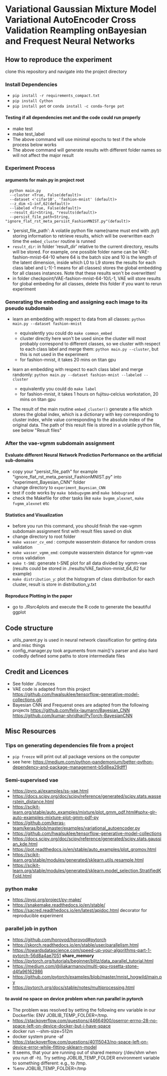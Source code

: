 # Variational Gaussian Mixture Model Variational AutoEncoder Cross Validation Reampling onBayesian and Frequest Neural Networks


## How to reproduce the experiment

clone this repository and navigate into the project directory

### Install Dependencies
- `pip install -r requirements_compact.txt`
- `pip install Cython`
- `pip install pot` or `conda install -c conda-forge pot`

#### Testing if all dependencies met and the code could run properly
- make test
- make test_label
- The above command will use minimal epochs to test if the whole process below works
- The above command will generate results with different folder names so will not affect the major
  result

### Experiment Process

#### arguments for main.py in project root
```
  python main.py
  --cluster <True, False(default)>
  --dataset <'cifar10', 'fashion-mnist' (default)>
  --z_dim <1-inf,62(default)>
  --labeled <True, False(default)>
  --result_dir<String, "results(default)>
  --persist_file_path<String, "ignore_flat_rst_meta_persist_FashionMNIST.py"(default)>
```
- 'persist_file_path': A volatile python file name(name must end with .py!) storing information to retrieve results, which will be overwritten each time the `embed_cluster` routine is runned
- `result_dir`: in folder 'result_dir' relative to the current directory, results will be stored.
For example, one possible folder name can be VAE-fashion-mnist-64-10 where 64 is the batch size and 10 is the length of the latent dimension, inside which L0 to L9 stores the results for each class label and L-1(-1 means for all classes) stores the global embedding for all classes instances. Note that these results won't be overwritten!
- in folder checkpoint/VAE-fashion-mnist-64-10/L-1, VAE will store results for global embeding for all classes, delete this folder if you want to rerun experiment



### Generating the embeding and assigning each image to its pseudo subdomain
- learn an embedding with respect to data from all classes: `python main.py --dataset fashion-mnist`
    - equivalently you could do `make common_embed`
    - cluster directly here won't be used since the cluster will most probably correspond to different classes, so we cluster with respect to each class label and merge them: `python main.py --cluster`, but this is not used in the experiment
    - for fashion-mnist, it takes 20 mins on titan gpu

- learn an embedding with respect to each class label and merge randomly: `python main.py --dataset fashion-mnist --labeled --cluster`
    - equivalently you could do `make label` 
    - for fashion-mnist, it takes 1 hours on fujitsu-celcius workstation, 20 mins on titan gpu

- The result of the main routine `embed_cluster()`  generate a file which stores the global index, which is a dictionary with key corresponding to cluster index, while value corresponding to the absolute index of the original data. The path of this result file is stored in a volatile python file, see below "Result files"

### After the vae-vgmm subdomain assignment

#### Evaluate different Neural Network Prediction Performance on the artificial sub-domains
- copy your "persist_file_path" for example "ignore_flat_rst_meta_persist_FashionMNIST.py" into
  "experiment_Bayesian_CNN" folder
- change directory to `experiment_Bayesian_CNN`
- test if code works by `make bdebugvgmm` and `make bdebugrand`
- check the Makefile for other tasks like  `make bvgmm_alexnet`, `make fvgmm_alexnet` etc

#### Statistics and Visualization
- before you run this command, you should finish the vae-vgmm subdomain assignment first with result
  files saved on disk
- change directory to root folder
- `make wasser_cv_emd` : compute wasserstein distance for random cross validation
- `make wasser_vgmm_emd`: compute wasserstein distance for vgmm-vae cross validation
- `make t-SNE`: generate t-SNE plot for all data divided by vgmm-vae  (results could be stored in ./results/VAE_fashion-mnist_64_62 for example)
- `make distribution_y`: plot the histogram of class distribution for each cluster, result is store in distribution_y.txt

#### Reproduce Plotting in the paper
- go to  ./Rsrc4plots and execute the R code to generate the beautiful ggplot

## Code structure 
- utils_parent.py is used in neural network classification for getting data and misc things
- config_manager.py took arguments from main()'s parser and also hard codedly defined some paths to
  store intermediate files

## Credit and Licences
- See folder ./licences
- VAE code is adapted from this project
https://github.com/hwalsuklee/tensorflow-generative-model-collections.git
- Bayesian CNN and Frequenst ones are adapted from the following projects
https://github.com/felix-laumann/Bayesian_CNN
https://github.com/kumar-shridhar/PyTorch-BayesianCNN

## Misc Resources

### Tips on generating dependencies file from a project
- `pip freeze` will print out all package versions on the computer
- see here: https://medium.com/python-pandemonium/better-python-dependency-and-package-management-b5d8ea29dff1

### Semi-supervised vae
- https://pyro.ai/examples/ss-vae.html
- https://docs.scipy.org/doc/scipy/reference/generated/scipy.stats.wasserstein_distance.html
- https://scikit-learn.org/stable/auto_examples/mixture/plot_gmm_pdf.html#sphx-glr-auto-examples-mixture-plot-gmm-pdf-py
- https://github.com/keras-team/keras/blob/master/examples/variational_autoencoder.py
- https://github.com/hwalsuklee/tensorflow-generative-model-collections
- https://docs.scipy.org/doc/scipy/reference/generated/scipy.stats.gaussian_kde.html
- https://pot.readthedocs.io/en/stable/auto_examples/plot_gromov.html
- https://scikit-learn.org/stable/modules/generated/sklearn.utils.resample.html
- https://scikit-learn.org/stable/modules/generated/sklearn.model_selection.StratifiedKFold.html

### python make
- https://pypi.org/project/py-make/
- https://snakemake.readthedocs.io/en/stable/
- https://sacred.readthedocs.io/en/latest/apidoc.html  decorator for reproducible experiment

### parallel job in python
- https://github.com/horovod/horovod#pytorch
- https://skorch.readthedocs.io/en/stable/user/parallelism.html
- https://towardsdatascience.com/speed-up-your-algorithms-part-1-pytorch-56d8a4ae7051  **share_memory**
- https://pytorch.org/tutorials/beginner/blitz/data_parallel_tutorial.html
- https://medium.com/@iliakarmanov/multi-gpu-rosetta-stone-d4fa96162986
- https://github.com/pytorch/examples/blob/master/mnist_hogwild/main.py
- https://pytorch.org/docs/stable/notes/multiprocessing.html

#### to avoid no space on device problem when run parallel in pytorch
- The problem was resolved by setting the following env variable in our Dockerfile: ENV JOBLIB_TEMP_FOLDER=/tmp.
- https://stackoverflow.com/questions/44664900/oserror-errno-28-no-space-left-on-device-docker-but-i-have-space
- docker run --shm-size=512m <image-name>
- docker system prune -af
- https://stackoverflow.com/questions/40115043/no-space-left-on-device-error-while-fitting-sklearn-model 
- It seems, that your are running out of shared memory (/dev/shm when you run df -h). Try setting JOBLIB_TEMP_FOLDER environment variable to something different: e.g., to /tmp. 
- %env JOBLIB_TEMP_FOLDER=/tmp

